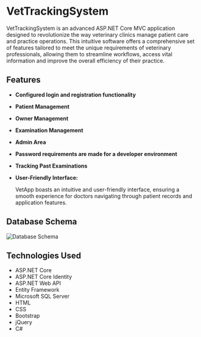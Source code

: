 # VetTrackingSystem

VetTrackingSystem is an advanced ASP.NET Core MVC application designed to revolutionize the way veterinary clinics manage patient care and practice operations. This intuitive software offers a comprehensive set of features tailored to meet the unique requirements of veterinary professionals, allowing them to streamline workflows, access vital information and improve the overall efficiency of their practice.


## Features

- **Configured login and registration functionality**

- **Patient Management**

- **Owner Management**

- **Examination Management**

- **Admin Area**

- **Password requirements are made for a developer environment**

- **Tracking Past Examinations**

- **User-Friendly Interface:**
  
   VetApp boasts an intuitive and user-friendly interface, ensuring a smooth experience for doctors navigating through patient records and application features.

## Database Schema

![Database Schema](https://github.com/Teodor-Totev/VetApp/assets/117727332/d1db4422-0bf3-47a6-b6b4-60ba52645c69)


## Technologies Used

- ASP.NET Core
- ASP.NET Core Identity
- ASP.NET Web API
- Entity Framework
- Microsoft SQL Server
- HTML
- CSS
- Bootstrap
- jQuery
- C#
